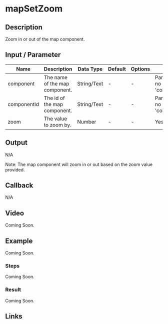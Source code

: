 # mapSetZoom

## Description

Zoom in or out of the map component.

## Input / Parameter

| Name | Description | Data Type | Default | Options | Required |
| ------ | ------ | ------ | ------ | ------ | ------ |
| component | The name of the map component. | String/Text | - | - | Partial (Yes if no 'componentId'.) |
| componentId | The id of the map component. | String/Text | - | - | Partial (Yes if no 'component'.) |
| zoom | The value to zoom by. | Number | - | - | Yes |

## Output

N/A

Note: The map component will zoom in or out based on the zoom value provided.

## Callback

N/A

## Video

Coming Soon.

<!-- Format: [![Video]({image-path})]({url-link}) -->

## Example

Coming Soon.

<!-- Share a scenario, like a user requirements. -->

### Steps

Coming Soon.

<!-- Show the steps and share some screenshots.

1. .....

Format: ![]({image-path}) -->

### Result

Coming Soon.

<!-- Explain the output.

Format: ![]({image-path}) -->

## Links